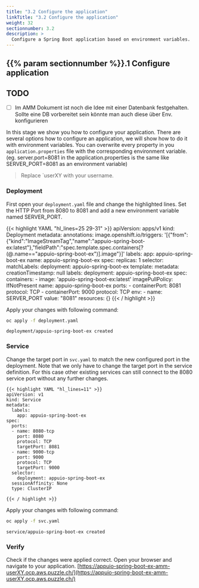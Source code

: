 ```yaml
---
title: "3.2 Configure the application"
linkTitle: "3.2 Configure the application"
weight: 32
sectionnumber: 3.2
description: >
  Configure a Spring Boot application based on environment variables.
---
```


## {{% param sectionnumber %}}.1 Configure application


## TODO

* [ ] Im AMM Dokument ist noch die Idee mit einer Datenbank festgehalten. Sollte eine DB vorbereitet sein könnte man auch diese über Env. konfigurieren

In this stage we show you how to configure your application. There are several options how to configure an application, we will show how to do it with environment variables. You can overwrite every property in you `application.properties` file with the corresponding environment variable. (eg. server.port=8081 in the application.properties is the same like SERVER_PORT=8081 as an environment variable)

> Replace `userXY with your username.


### Deployment

First open your `deployment.yaml` file and change the highlighted lines. Set the HTTP Port from 8080 to 8081 and add a new environment variable named SERVER_PORT.

{{< highlight YAML "hl_lines=25 29-31" >}}
apiVersion: apps/v1
kind: Deployment
metadata:
  annotations:
    image.openshift.io/triggers: '[{"from":{"kind":"ImageStreamTag","name":"appuio-spring-boot-ex:latest"},"fieldPath":"spec.template.spec.containers[?(@.name==\"appuio-spring-boot-ex\")].image"}]'
  labels:
    app: appuio-spring-boot-ex
  name: appuio-spring-boot-ex
spec:
  replicas: 1
  selector:
    matchLabels:
      deployment: appuio-spring-boot-ex
  template:
    metadata:
      creationTimestamp: null
      labels:
        deployment: appuio-spring-boot-ex
    spec:
      containers:
      - image: 'appuio-spring-boot-ex:latest'
        imagePullPolicy: IfNotPresent
        name: appuio-spring-boot-ex
        ports:
        - containerPort: 8081
          protocol: TCP
        - containerPort: 9000
          protocol: TCP
        env:
        - name: SERVER_PORT
          value: "8081"
        resources: {}
{{< / highlight >}}

Apply your changes with following command:

```BASH
oc apply -f deployment.yaml
```

```
deployment/appuio-spring-boot-ex created
```


### Service

Change the target port in `svc.yaml` to match the new configured port in the deployment. Note that we only have to change the target port in the service definition. For this case other existing services can still connect to the 8080 service port without any further changes.

```
{{< highlight YAML "hl_lines=11" >}}
apiVersion: v1
kind: Service
metadata:
  labels:
    app: appuio-spring-boot-ex
spec:
  ports:
  - name: 8080-tcp
    port: 8080
    protocol: TCP
    targetPort: 8081
  - name: 9000-tcp
    port: 9000
    protocol: TCP
    targetPort: 9000
  selector:
    deployment: appuio-spring-boot-ex
  sessionAffinity: None
  type: ClusterIP

{{< / highlight >}}
```

Apply your changes with following command:

```BASH
oc apply -f svc.yaml
```

```
service/appuio-spring-boot-ex created
```


### Verify

Check if the changes were applied correct. Open your browser and navigate to your application.
[https://appuio-spring-boot-ex-amm-userXY.ocp.aws.puzzle.ch/](https://appuio-spring-boot-ex-amm-userXY.ocp.aws.puzzle.ch/)

```
```
